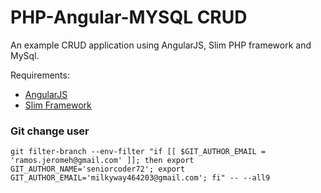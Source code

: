 PHP-Angular-MYSQL CRUD
======================

An example CRUD application using AngularJS, Slim PHP framework and MySql.

Requirements:
  * <a href="http://angularjs.org/">AngularJS</a>
  * <a href="http://www.slimframework.com/">Slim Framework</a>

### Git change user

```
git filter-branch --env-filter "if [[ $GIT_AUTHOR_EMAIL = 'ramos.jeromeh@gmail.com' ]]; then export GIT_AUTHOR_NAME='seniorcoder72'; export GIT_AUTHOR_EMAIL='milkyway464203@gmail.com'; fi" -- --all9
```